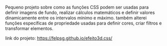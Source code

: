 Pequeno projeto sobre como as funções CSS podem ser usadas para definir imagens de fundo, realizar cálculos matemáticos e definir valores dinamicamente entre os intervalos mínimo e máximo. também alterei funções específicas de propriedade usadas para definir cores, criar filtros e transformar elementos.


link do projeto: https://felpsg.github.io/efeito3d.css/
